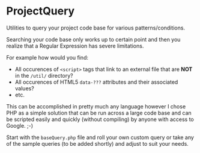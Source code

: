 ProjectQuery
============

Utilities to query your project code base for various patterns/conditions.

Searching your code base only works up to certain point and then you realize that a Regular Expression has severe limitations.

For example how would you find:

 - All occurences of `<script>` tags that link to an external file that are **NOT** in the `/util/` directory?
 - All occurences of HTML5 `data-???` attributes and their associated values?
 - etc.

This can be accomplished in pretty much any language however I chose PHP as a simple solution that can be run across a large code base and can be scripted easily and quickly (without compiling) by anyone with access to Google. ;-)

Start with the `baseQuery.php` file and roll your own custom query or take any of the sample queries (to be added shortly) and adjust to suit your needs.
